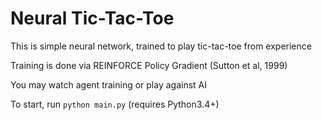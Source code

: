 # Neural Tic-Tac-Toe

This is simple neural network, trained to play tic-tac-toe from experience

Training is done via REINFORCE Policy Gradient (Sutton et al, 1999)

You may watch agent training or play against AI

To start, run `python main.py` (requires Python3.4+)